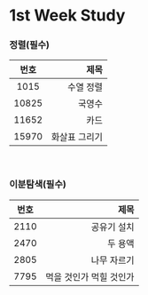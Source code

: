 # 1st Week Study

### 정렬(필수)

|번호|제목|
|:---:|---:|
|1015|수열 정렬|
|10825|국영수|
|11652|카드|
|15970|화살표 그리기|

<br>

### 이분탐색(필수)

|번호|제목|
|:---:|---:|
|2110|공유기 설치|
|2470|두 용액|
|2805|나무 자르기|
|7795|먹을 것인가 먹힐 것인가|
